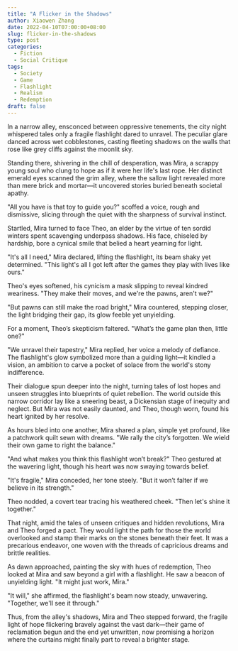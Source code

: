 ```yaml
---
title: "A Flicker in the Shadows"
author: Xiaowen Zhang
date: 2022-04-10T07:00:00+08:00
slug: flicker-in-the-shadows
type: post
categories:
  - Fiction
  - Social Critique
tags:
  - Society
  - Game
  - Flashlight
  - Realism
  - Redemption
draft: false
---
```


In a narrow alley, ensconced between oppressive tenements, the city night whispered tales only a fragile flashlight dared to unravel. The peculiar glare danced across wet cobblestones, casting fleeting shadows on the walls that rose like grey cliffs against the moonlit sky.

Standing there, shivering in the chill of desperation, was Mira, a scrappy young soul who clung to hope as if it were her life's last rope. Her distinct emerald eyes scanned the grim alley, where the sallow light revealed more than mere brick and mortar—it uncovered stories buried beneath societal apathy.

"All you have is that toy to guide you?" scoffed a voice, rough and dismissive, slicing through the quiet with the sharpness of survival instinct.

Startled, Mira turned to face Theo, an elder by the virtue of ten sordid winters spent scavenging underpass shadows. His face, chiseled by hardship, bore a cynical smile that belied a heart yearning for light.

"It's all I need," Mira declared, lifting the flashlight, its beam shaky yet determined. "This light's all I got left after the games they play with lives like ours."

Theo's eyes softened, his cynicism a mask slipping to reveal kindred weariness. "They make their moves, and we're the pawns, aren't we?"

"But pawns can still make the road bright," Mira countered, stepping closer, the light bridging their gap, its glow feeble yet unyielding.

For a moment, Theo’s skepticism faltered. "What’s the game plan then, little one?"

"We unravel their tapestry," Mira replied, her voice a melody of defiance. The flashlight's glow symbolized more than a guiding light—it kindled a vision, an ambition to carve a pocket of solace from the world's stony indifference.

Their dialogue spun deeper into the night, turning tales of lost hopes and unseen struggles into blueprints of quiet rebellion. The world outside this narrow corridor lay like a sneering beast, a Dickensian stage of inequity and neglect. But Mira was not easily daunted, and Theo, though worn, found his heart ignited by her resolve.

As hours bled into one another, Mira shared a plan, simple yet profound, like a patchwork quilt sewn with dreams. "We rally the city’s forgotten. We wield their own game to right the balance."

"And what makes you think this flashlight won’t break?" Theo gestured at the wavering light, though his heart was now swaying towards belief.

"It's fragile," Mira conceded, her tone steely. "But it won’t falter if we believe in its strength."

Theo nodded, a covert tear tracing his weathered cheek. "Then let's shine it together."

That night, amid the tales of unseen critiques and hidden revolutions, Mira and Theo forged a pact. They would light the path for those the world overlooked and stamp their marks on the stones beneath their feet. It was a precarious endeavor, one woven with the threads of capricious dreams and brittle realities.

As dawn approached, painting the sky with hues of redemption, Theo looked at Mira and saw beyond a girl with a flashlight. He saw a beacon of unyielding light. "It might just work, Mira."

"It will," she affirmed, the flashlight's beam now steady, unwavering. "Together, we'll see it through."

Thus, from the alley's shadows, Mira and Theo stepped forward, the fragile light of hope flickering bravely against the vast dark—their game of reclamation begun and the end yet unwritten, now promising a horizon where the curtains might finally part to reveal a brighter stage.